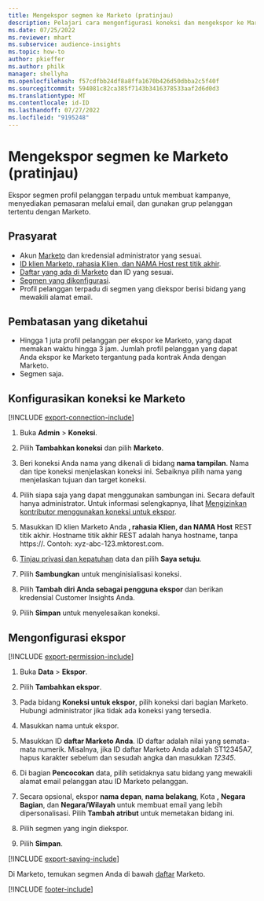 ```yaml
---
title: Mengekspor segmen ke Marketo (pratinjau)
description: Pelajari cara mengonfigurasi koneksi dan mengekspor ke Marketo.
ms.date: 07/25/2022
ms.reviewer: mhart
ms.subservice: audience-insights
ms.topic: how-to
author: pkieffer
ms.author: philk
manager: shellyha
ms.openlocfilehash: f57cdfbb24df8a8ffa1670b426d50dbba2c5f40f
ms.sourcegitcommit: 594081c82ca385f7143b3416378533aaf2d6d0d3
ms.translationtype: MT
ms.contentlocale: id-ID
ms.lasthandoff: 07/27/2022
ms.locfileid: "9195248"
---
```

# <a name="export-segments-to-marketo-preview"></a>Mengekspor segmen ke Marketo (pratinjau)

Ekspor segmen profil pelanggan terpadu untuk membuat kampanye, menyediakan pemasaran melalui email, dan gunakan grup pelanggan tertentu dengan Marketo.

## <a name="prerequisites"></a>Prasyarat

- Akun [Marketo](https://login.marketo.com/) dan kredensial administrator yang sesuai.
- [ID klien Marketo, rahasia Klien, dan NAMA Host rest titik akhir](https://developers.marketo.com/rest-api/authentication/).
- [Daftar yang ada di Marketo](https://docs.marketo.com/display/public/DOCS/Understanding+Static+Lists) dan ID yang sesuai.
- [Segmen yang dikonfigurasi](segments.md).
- Profil pelanggan terpadu di segmen yang diekspor berisi bidang yang mewakili alamat email.

## <a name="known-limitations"></a>Pembatasan yang diketahui

- Hingga 1 juta profil pelanggan per ekspor ke Marketo, yang dapat memakan waktu hingga 3 jam. Jumlah profil pelanggan yang dapat Anda ekspor ke Marketo tergantung pada kontrak Anda dengan Marketo.
- Segmen saja.

## <a name="set-up-connection-to-marketo"></a>Konfigurasikan koneksi ke Marketo

[!INCLUDE [export-connection-include](includes/export-connection-admn.md)]

1. Buka **Admin** > **Koneksi**.

1. Pilih **Tambahkan koneksi** dan pilih **Marketo**.

1. Beri koneksi Anda nama yang dikenali di bidang **nama tampilan**. Nama dan tipe koneksi menjelaskan koneksi ini. Sebaiknya pilih nama yang menjelaskan tujuan dan target koneksi.

1. Pilih siapa saja yang dapat menggunakan sambungan ini. Secara default hanya administrator. Untuk informasi selengkapnya, lihat [Mengizinkan kontributor menggunakan koneksi untuk ekspor](connections.md#allow-contributors-to-use-a-connection-for-exports).

1. Masukkan ID klien Marketo Anda **, rahasia Klien, dan NAMA Host** REST titik akhir. Hostname titik akhir REST adalah hanya hostname, tanpa https://. Contoh: xyz-abc-123.mktorest.com.

1. [Tinjau privasi dan kepatuhan](connections.md#data-privacy-and-compliance) data dan pilih **Saya setuju**.

1. Pilih **Sambungkan** untuk menginisialisasi koneksi.

1. Pilih **Tambah diri Anda sebagai pengguna ekspor** dan berikan kredensial Customer Insights Anda.

1. Pilih **Simpan** untuk menyelesaikan koneksi.

## <a name="configure-an-export"></a>Mengonfigurasi ekspor

[!INCLUDE [export-permission-include](includes/export-permission.md)]

1. Buka **Data** > **Ekspor**.

1. Pilih **Tambahkan ekspor**.

1. Pada bidang **Koneksi untuk ekspor**, pilih koneksi dari bagian Marketo. Hubungi administrator jika tidak ada koneksi yang tersedia.

1. Masukkan nama untuk ekspor.

1. Masukkan ID **daftar Marketo Anda**. ID daftar adalah nilai yang semata-mata numerik. Misalnya, jika ID daftar Marketo Anda adalah ST12345A7, hapus karakter sebelum dan sesudah angka dan masukkan *12345*.

1. Di bagian **Pencocokan** data, pilih setidaknya satu bidang yang mewakili alamat email pelanggan atau ID Marketo pelanggan.

1. Secara opsional, ekspor **nama depan**, **nama belakang**, Kota **,** **Negara Bagian**, dan **Negara/Wilayah** untuk membuat email yang lebih dipersonalisasi. Pilih **Tambah atribut** untuk memetakan bidang ini.

1. Pilih segmen yang ingin diekspor.

1. Pilih **Simpan**.

[!INCLUDE [export-saving-include](includes/export-saving.md)]

Di Marketo, temukan segmen Anda di bawah [daftar](https://docs.marketo.com/display/public/DOCS/Understanding+Static+Lists) Marketo.

[!INCLUDE [footer-include](includes/footer-banner.md)]
